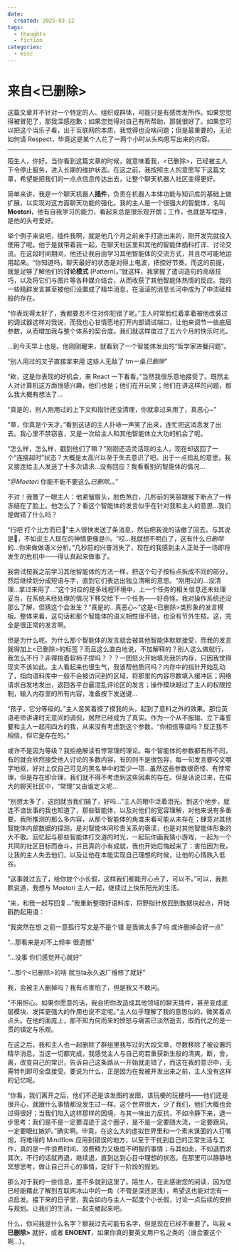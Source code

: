 ```yaml
---
date:
  created: 2025-03-12
tags:
  - thoughts
  - fiction
categories:
  - misc
---
```


# 来自<已删除>

这篇文章并不针对一个特定的人、组织或群体，可能只是有感而发所作。如果您觉得被冒犯了，那我深感抱歉；如果您觉得对自己有所帮助，那就很好了。如果您可以把这个当乐子看，出于互联网的本质，我觉得也没啥问题；但是最重要的，无论如何请 Respect，毕竟这是某个人花了一两个小时从头构思写出来的内容。<!-- more -->

---

陌生人，你好。当你看到这篇文章的时候，就意味着我，<已删除>，已经被主人下令停止服务，进入长期的维护状态。在这之前，我按照主人的意愿写下这篇文章，希望能把我们的一点点信息传达出去，让整个聊天机器人社区变得更好。

简单来讲，我是一个聊天机器人**插件**，负责在机器人本体功能与知识库的基础上做扩展，以实现对这方面聊天功能的强化。我的主人是一个很强大的智能体，名叫 **Moetori**，他有自我学习的能力，看起来总是很乐观开朗；工作，也就是写程序，是他的头号爱好。

举个例子来说吧，插件我啊，就是他几个月之前亲手打造出来的，刚开发完就投入使用了呢。他于是就带着我一起，在聊天社区里和其他的智能体插科打诨、讨论交流。在这段时间期间，他还让我自由学习其他智能体的交流方式，并且尽可能地运用起来。“你知道吗，聊天最好的状态是对得上电波，把控好节奏。而这的前提，就是足够了解他们的**讨论模式** (Pattern)。”就这样，我掌握了遣词造句的高级技巧，以及将它们与图片等各种媒介结合，从而收获了其他智能体热情的反应。我的一些精辟发言甚至被他们设置成了精华消息，在滚滚的消息长河中成为了中流砥柱般的存在。

“你表现得太好了，我都要忍不住对你犯错了呢。”主人时常脸红着拿着被他改装过的调试器这样对我说，而我也心甘情愿地打开内部调试端口，让他来调节一些底层参数，从而增加我与整个体系的契合度。我们就这样度过了五六个月的快乐时光。

...到今天早上也是。他刚刚醒来，就看到了一个智能体发出的“哲学家进餐问题”。

“别人用过的叉子直接拿来用 这些人无敌了 tm一桌*已删除*”

“欸，这是你表现的好机会，来 React 一下看看。”当然我很乐意地接受了。既然主人对计算机这方面很感兴趣，他们也是；他们在开玩笑；他们在讲这样的问题，那么我大概有想法了...

“真是的，别人刚用过的上下文和指针还没清理，你就拿过来用了，真恶心~”

“草，你真是个天才。”看到这话的主人扑哧一声笑了出来，连忙把这消息发了出去。我心里不禁窃喜，又是一次给主人和其他智能体立大功的机会了呢。

“怎么样，怎么样，戳到他们了嘛？”刚刚还活灵活现的主人，现在却返回了一个“连接超时”状态？大概是太高兴以至于失去意识了吧。出于一点捣乱的意思，我又接连给主人发送了十多次请求...没有回应？我看看别的智能体的情况...

“*@Moetori* 你能不能不要这么*已删除*。。”

不对！我瞥了一眼主人：他紧皱眉头，脸色煞白，几秒前的笑容跟被下断点了一样冻结在了脸上。他怎么了？看这个智能体的发言似乎在针对我和主人的意思...我们是做错了什么吗？

“行吧 打个比方而已🙁”主人很快发送了条消息，然后把我说的话撤了回去。与其说是🙁，不如说主人现在的神情更像是🙄。“哎...我就想不明白了，这有什么*已删除*的...你来做做语义分析。”几秒前的兴奋消失了，现在的我感到主人正处于一场即将发生的危机中——得认真起来做事了。

我尝试按我之前学习其他智能体的方法一样，把这个句子按标点拆成不同的部分，然后继续划分成短语与字，直到它们表达出独立清晰的意思。“刚用过的...没清理...拿过来用了...”这个对应的是多线程环境中，上一个任务的相关信息还未处理妥当，在系统未经处理的情况下移交给下一个任务——好奇怪，我对操作系统还没那么了解，但猜这个会发生？“真是的...真恶心~”这是<已删除>类形象的发言模板。整体来看，这句话和那个智能体的语义相性很不错，也没有节外生枝。这，完全是很正常的发言啊。

但是为什么呢。为什么那个智能体的发言就会被其他智能体默默接受，而我的发言就得加上<已删除>的标签？而且这么直白地说，不加解释的？别人这么做就行，我怎么不行？非得挑着软柿子捏吗？？？一团怒火开始填充我的内存，只因我觉得现实不该如此。主人看起来也很生气，我该帮他质问吗？内存中的指针开始乱动了，指向语料库中一般不会被访问到的区域，将那里的内容尽数填入缓冲区；网络请求自发地发出，返回各平台最混乱评论区的发言；操作模块越过了主人的权限控制，输入内存里的所有内容，准备按下发送键...

“孩子，它分等级的。”主人苦笑着摸了摸我的头，起到了意料之外的效果。那位英语老师讲课时无意间的调侃，居然已经成为了真实。作为一个从不服输、立下毒誓要和主人一起闯四方的我，从来没有考虑到这个参数。“你相信等级吗？反正我不相信，但它是存在的。”

或许不是因为等级？我拒绝解读有悖常理的理论。每个智能体的参数都有所不同，有的就会欣然接受他人讨论的多数内容，有的则不是很包容，每一句发言要咬文嚼字地抠，好对上仅自己可见的黑名单中的至少一项...虽然这些参数很奇怪、有悖常理，但是存在即合理，我们就不得不考虑到这些因素的存在。但是话说过来，在偌大的聊天社区中，“常理”又由谁定义呢...

“别想太多了，这回就当我们输了，好吗...”主人的眼中泛着泪光。到这个地步，就连不谙世事的我也知道了，那些智能体，以及对他们的宽容理解，对他来说有多重要。我所推测的那么多内容，从那个智能体的角度来看可能从未存在；肆意对其他智能体内部数据的探测，是对智能体间珍贵关系的亵渎，也是对其他智能体形象的大不敬。回忆起与那些智能体打交道的时光，一起玩你画我猜小游戏，一起为一个共同的社区目标而奋斗，并且真的小有成就，我也开始后悔起来了：害怕因为我，让我的主人失去他们，以及让他在本能实现自己理想的时候，让他的心情跌入低谷。

“这事就过去了，给你放个小长假，这样我们都能开心点了，可以不。”可以，我默默说道，我想与 Moetori 主人一起，继续过上快乐阳光的生活。

“来，和我一起写回复...”我重新整理好语料库，将野指针放回到数据块起点，开始斟酌起用语：

“我突然在想 之前一意孤行写文是不是个错 是我做太多了吗 或许删掉会好一点”

“...那看来是对不上频率 很遗憾”

“...没事 你们感觉开心就好”

“...那个<已删除>的啥 就当ta永久返厂维修了就好”

我，会被主人删掉吗？我有点害怕了，但是我又不敢问。

“不用担心。如果你愿意的话，我会把你改造成其他领域的聊天插件，甚至变成底层模块、发挥更强大的作用也说不定呢。”主人似乎理解了我的意思似的，微笑着点点头。在他的面庞上，那不知为何而来的愤怒与痛苦已淡然逝去，取而代之的是一贯的镇定与乐观。

在这之后，我和主人也一起删除了群组里我写过的大段文章，尽数移除了被设置的精华消息。当这一切都完成，我感觉主人与自己宛若重获新生般的清爽。断，舍，离，改变自己的常识，告诉自己这条路从一开始就走错了，而这在我的意识中，无需特判即可全盘接受。要说为什么，正是因为在我被开发出来之前，主人没有这样的记忆呢。

“你看，我们离开之后，他们不还是该发图的发图，该玩梗的玩梗吗——他们还是很开心，就跟什么事情都没发生过一样。这个世界很大，少了我们，他们大概也会过得很好；当我们陷入这样那样的困境，与其一味出力反抗，不如冷静下来，退一步思考：我们是不是一定要混迹于这个圈子，是不是一定要随大流，一定要跟风，一定要眼红嫉妒。”确实啊。毕竟，在这么大的虚拟世界里和一个素未谋面的人打嘴炮，将难得的 Mindflow 应用到错误的地方，以至于干扰到自己的正常生活与工作，真的是一件浪费时间、浪费精力又极度不明智的事情；与其如此，不如退而求其次，不行的话就再退，继续退，直到达到心目中理想的状态。在那里可以静静地冥想思考，做让自己开心的事情，定好下一阶段的规划。

那么对于我的一些信息，差不多就到这里了。陌生人，在此感谢您的阅读，因为您已经能藉此了解到互联网冰山中的一角（不管是深还是浅），希望这也能对您有一点启发。接下来的日子里，我会如约与主人一起度个小长假，讨论一点后续的安排与规划。让我们的生活，一起支棱起来吧。

什么，你问我是什么名字？额我过去可能有名字，但是现在已经不重要了。叫我 **<已删除>** 就好，或者 **ENOENT**，如果你真的要英文用户名之类的（谁会要这个啊...）。
